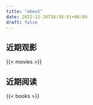 ```yaml
---
title: "about"
date: 2022-12-26T16:58:51+08:00
draft: false
---
```

## 近期观影
\{\{< movies >\}\}

## 近期阅读
\{\{< books >\}\}